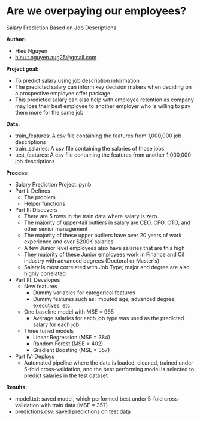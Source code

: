 # Are we overpaying our employees?
Salary Prediction Based on Job Descriptions

**Author:**
- Hieu Nguyen
- hieu.t.nguyen.aug25@gmail.com

**Project goal:** 
- To predict salary using job description information
- The predicted salary can inform key decision makers when deciding on a prospective employee offer package
- This predicted salary can also help with employee retention as company may lose their best employee to another employer who is willing to pay them more for the same job

**Data:**
- train_features: A csv file containing the features from 1,000,000 job descriptions
- train_salaries: A csv file containing the salaries of those jobs
- test_features: A csv file containing the features from another 1,000,000 job descriptions

**Process:**
- Salary Prediction Project.ipynb
- Part I: Defines
  + The problem
  + Helper functions
- Part II: Discovers
  + There are 5 rows in the train data where salary is zero.
  + The majority of upper-tail outliers in salary are CEO, CFO, CTO, and other senior management
  + The majority of these upper outliers have over 20 years of work experience and over $200K salaries
  + A few Junior level employees also have salaries that are this high
  + They majority of these Junior employees work in Finance and Oil industry with advanced degrees (Doctoral or Master's)
  + Salary is most correlated with Job Type; major and degree are also highly correlated
- Part III: Developes
  + New features
    - Dummy variables for categorical features
    - Dummy features such as: imputed age, advanced degree, executives, etc.
  + One baseline model with MSE = 965
    - Average salaries for each job type was used as the predicted salary for each job
  + Three tuned models 
    - Linear Regression (MSE = 384)
    - Random Forest (MSE = 402)
    - Gradient Boosting (MSE = 357)
- Part IV: Deploys
  + Automated pipeline where the data is loaded, cleaned, trained under 5-fold cross-validation, and the best performing model is selected to predict salaries in the test dataset

**Results:**
- model.txt: saved model, which performed best under 5-fold cross-validation with train data (MSE = 357)
- predictions.csv: saved predictions on test data
